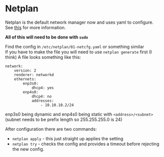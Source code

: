 # Netplan
Netplan is the default network manager now and uses yaml to configure. See [this](https://netplan.io/examples/) for more information.  

**All of this will need to be done with `sudo`**  
  
Find the config in `/etc/netplan/01-netcfg.yaml` or something similar  
If you have to make the file you will need to use `netplan generate` first (I think)
A file looks something like this:
```
network:
    version: 2
    renderer: networkd
    ethernets:
        enp3s0:
            dhcp4: yes
        enp4s0:
            dhcp4: no
            addresses:
                - 10.10.10.2/24
```
  
enp3s0 being dynamic and enp4s0 being static with `<address>/<subnet>`  (subnet needs to be prefix length so 255.255.255.0 is 24) 

After configuration there are two commands:  
  * `netplan apply` - this just straight up applies the setting   
  * `netplan try` - checks the config and provides a timeout before rejecting the new config.

